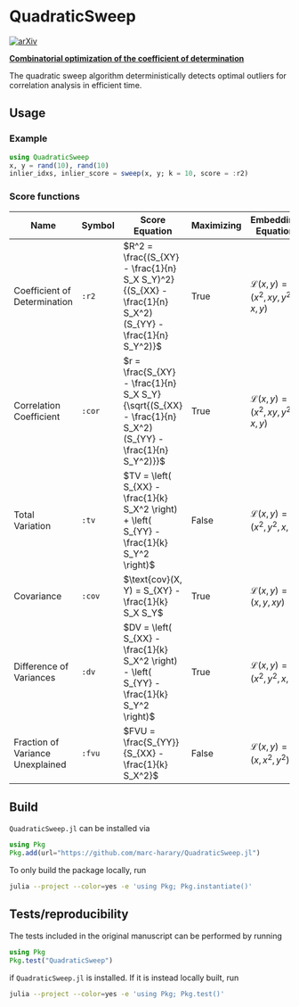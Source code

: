 # QuadraticSweep

[![arXiv](https://img.shields.io/badge/arXiv-2410.09316-b31b1b.svg)](https://arxiv.org/abs/2410.09316)

[**Combinatorial optimization of the coefficient of determination**](https://arxiv.org/abs/2410.09316)

The quadratic sweep algorithm deterministically detects optimal outliers for correlation analysis in efficient time.

## Usage
### Example

```julia
using QuadraticSweep
x, y = rand(10), rand(10)
inlier_idxs, inlier_score = sweep(x, y; k = 10, score = :r2)
```

### Score functions
| Name                            | Symbol | Score Equation                                                                                                       | Maximizing | Embedding Equation           |
|---------------------------------|--------|----------------------------------------------------------------------------------------------------------------------|------------|------------------------------|
| Coefficient of Determination    | `:r2`  | $R^2 = \frac{(S_{XY} - \frac{1}{n} S_X S_Y)^2}{(S_{XX} - \frac{1}{n} S_X^2) (S_{YY} - \frac{1}{n} S_Y^2)}$           | True       | $\mathcal L(x, y) = (x^2, xy, y^2, x, y)$       |
| Correlation Coefficient         | `:cor` | $r = \frac{S_{XY} - \frac{1}{n} S_X S_Y}{\sqrt{(S_{XX} - \frac{1}{n} S_X^2)(S_{YY} - \frac{1}{n} S_Y^2)}}$           | True       | $\mathcal L(x, y) = (x^2, xy, y^2, x, y)$       |
| Total Variation                 | `:tv`  | $TV = \left( S_{XX} - \frac{1}{k} S_X^2 \right) + \left( S_{YY} - \frac{1}{k} S_Y^2 \right)$                         | False      | $\mathcal L(x, y) = (x^2, y^2, x, y)$           |
| Covariance                      | `:cov` | $\text{cov}(X, Y) = S_{XY} - \frac{1}{k} S_X S_Y$                                                                    | True       | $\mathcal L(x, y) = (x, y, xy)$                 |
| Difference of Variances         | `:dv`  | $DV = \left( S_{XX} - \frac{1}{k} S_X^2 \right) - \left( S_{YY} - \frac{1}{k} S_Y^2 \right)$                         | True       | $\mathcal L(x, y) = (x^2, y^2, x, y)$           |
| Fraction of Variance Unexplained| `:fvu` | $FVU = \frac{S_{YY}}{S_{XX} - \frac{1}{k} S_X^2}$                                                                    | False      | $\mathcal L(x, y) = (x, x^2, y^2)$              |

## Build
`QuadraticSweep.jl` can be installed via
```julia
using Pkg
Pkg.add(url="https://github.com/marc-harary/QuadraticSweep.jl")
```
To only build the package locally, run
```bash
julia --project --color=yes -e 'using Pkg; Pkg.instantiate()'
```

## Tests/reproducibility
The tests included in the original manuscript can be performed by running
```julia
using Pkg
Pkg.test("QuadraticSweep")
```
if `QuadraticSweep.jl` is installed. If it is instead locally built, run
```bash
julia --project --color=yes -e 'using Pkg; Pkg.test()'
```

